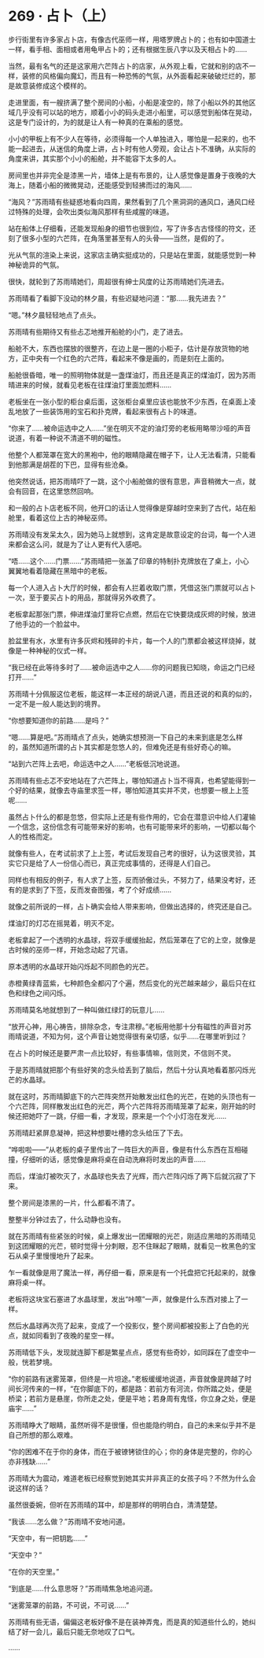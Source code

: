 # 269 · 占卜（上）

步行街里有许多家占卜店，有像古代巫师一样，用塔罗牌占卜的；也有如中国道士一样，看手相、面相或者用龟甲占卜的；还有根据生辰八字以及天相占卜的……

当然，最有名气的还是这家用六芒阵占卜的店家，从外观上看，它就和别的店不一样，装修的风格偏向魔幻，而且有一种恐怖的气氛，从外面看起来破破烂烂的，那是故意装修成这个模样的。

走进里面，有一艘挤满了整个房间的小船，小船是凌空的，除了小船以外的其他区域几乎没有可以站的地方，顺着小小的码头走进小船里，可以感觉到船体在晃动，这是专门设计的，为的就是让人有一种真的在乘船的感觉。

小小的甲板上有不少人在等待，必须得每一个人单独进入，哪怕是一起来的，也不能一起进去，从迷信的角度上讲，占卜时有他人旁观，会让占卜不准确，从实际的角度来讲，其实那个小小的船舱，并不能容下太多的人。

房间里也并非完全是漆黑一片，墙体上是有布景的，让人感觉像是置身于夜晚的大海上，随着小船的微微晃动，还能感受到轻拂而过的海风……

“海风？”苏雨晴有些疑惑地看向四周，果然看到了几个黑洞洞的通风口，通风口经过特殊的处理，会吹出类似海风那样有些咸腥的味道。

站在船体上仔细看，还能发现船身的细节也很到位，写了许多古古怪怪的符文，还刻了很多小型的六芒阵，在角落里甚至有人的头骨——当然，是假的了。

光从气氛的渲染上来说，这家店主确实挺成功的，只是站在里面，就能感觉到一种神秘诡异的气氛。

很快，就轮到了苏雨晴她们，周超很有绅士风度的让苏雨晴她们先进去。

苏雨晴看了看脚下没动的林夕晨，有些迟疑地问道：“那……我先进去？”

“嗯。”林夕晨轻轻地点了点头。

苏雨晴有些期待又有些忐忑地推开船舱的小门，走了进去。

船舱不大，东西也摆放的很整齐，在边上是一圈的小柜子，估计是存放货物的地方，正中央有一个红色的六芒阵，看起来不像是画的，而是刻在上面的。

船舱很昏暗，唯一的照明物体就是一盏煤油灯，而且还是真正的煤油灯，因为苏雨晴进来的时候，就看见老板在往煤油灯里面加燃料……

老板坐在一张小型的柜台桌后面，这张柜台桌里应该也能放不少东西，在桌面上凌乱地放了一些装饰用的宝石和扑克牌，看起来很有占卜的味道。

“你来了……被命运选中之人……”坐在明灭不定的油灯旁的老板用略带沙哑的声音说道，有着一种说不清道不明的磁性。

他整个人都笼罩在宽大的黑袍中，他的眼睛隐藏在帽子下，让人无法看清，只能看到他那满是胡茬的下巴，显得有些沧桑。

他突然说话，把苏雨晴吓了一跳，这个小船舱做的很有意思，声音稍微大一点，就会有回音，在这里悠然回响。

和一般的占卜店老板不同，他开口的话让人觉得像是穿越时空来到了古代，站在船舱里，看着这位上古的神秘巫师。

苏雨晴没有发呆太久，因为她马上就想到，这肯定是故意设定的台词，每一个人进来都会这么问，就是为了让人更有代入感吧。

“唔……这个……门票……”苏雨晴把一张盖了印章的特制扑克牌放在了桌上，小心翼翼地看着隐藏在黑暗中的老板。

每一个人进入占卜大厅的时候，都会有人拦着收取门票，凭借这张门票就可以占卜一次，至于要买占卜的用品，那就得另外收费了。

老板拿起那张门票，伸进煤油灯里将它点燃，然后在它快要烧成灰烬的时候，放进了他手边的一个脸盆中。

脸盆里有水，水里有许多灰烬和残碎的卡片，每一个人的门票都会被这样烧掉，就像是一种神秘的仪式一样。

“我已经在此等待多时了……被命运选中之人……你的问题我已知晓，命运之门已经打开……”

苏雨晴十分佩服这位老板，能这样一本正经的胡说八道，而且还说的和真的似的，一定不是一般人能达到的境界。

“你想要知道你的前路……是吗？”

“嗯……算是吧。”苏雨晴点了点头，她确实想预测一下自己的未来到底是怎么样的，虽然知道所谓的占卜其实都是忽悠人的，但难免还是有些好奇心的嘛。

“站到六芒阵上去吧，命运选中之人……”老板低沉地说道。

苏雨晴有些忐忑不安地站在了六芒阵上，哪怕知道占卜当不得真，也希望能得到一个好的结果，就像去寺庙里求签一样，哪怕知道其实并不灵，也想要一根上上签呢……

虽然占卜什么的都是忽悠，但实际上还是有些作用的，它会在潜意识中给人们灌输一个信念，这份信念有可能带来好的影响，也有可能带来坏的影响，一切都以每个人的性格而定。

就像有些人，在考试前求了上上签，考试后发现自己考的很好，认为这很灵验，其实它只是给了人一份信心而已，真正完成事情的，还得是人们自己。

同样也有相反的例子，有人求了上签，反而骄傲过头，不努力了，结果没考好，还有的是求到了下签，反而发奋图强，考了个好成绩……

就像之前所说的一样，占卜确实会给人带来影响，但做出选择的，终究还是自己。

煤油灯的灯芯在摇晃着，明灭不定。

老板拿起了一个透明的水晶球，将双手缓缓抬起，然后笼罩在了它的上空，就像是古时候的巫师一样，开始念动起了咒语。

原本透明的水晶球开始闪烁起不同颜色的光芒。

赤橙黄绿青蓝紫，七种颜色全都闪了个遍，然后变化的光芒越来越少，最后只在红色和绿色之间闪烁。

苏雨晴莫名地就想到了一种叫做红绿灯的玩意儿……

“放开心神，用心祷告，排除杂念，专注肃穆。”老板用他那十分有磁性的声音对苏雨晴说道，不知为何，这个声音让她觉得很有亲切感，似乎……在哪里听到过？

在占卜的时候还是要严肃一点比较好，有些事情嘛，信则灵，不信则不灵。

于是苏雨晴就把那个有些好笑的念头给丢到了脑后，然后十分认真地看着那闪烁光芒的水晶球。

就在这时，苏雨晴脚底下的六芒阵突然开始散发出红色的光芒，在她的头顶也有一个六芒阵，同样散发出红色的光芒，两个六芒阵将苏雨晴笼罩了起来，刚开始的时候还把她吓了一跳，仔细一看，才发现，原来是一个个小灯泡在发光……

苏雨晴赶紧屏息凝神，把这种想要吐槽的念头给压了下去。

“哗啦啦——”从老板的桌子里传出了一阵巨大的声音，像是有什么东西在互相碰撞，仔细听的话，感觉像是麻将桌在自动洗麻将时发出的声音……

而后，煤油灯被吹灭了，水晶球也失去了光辉，而六芒阵闪烁了两下后就沉寂了下来。

整个房间是漆黑的一片，什么都看不清了。

整整半分钟过去了，什么动静也没有。

就在苏雨晴有些紧张的时候，桌上爆发出一团耀眼的光芒，刚适应黑暗的苏雨晴见到这团耀眼的光芒，顿时觉得十分刺眼，忍不住眯起了眼睛，就看见一枚黑色的宝石从桌子里慢慢地升了起来。

乍一看就像是用了魔法一样，再仔细一看，原来是有一个托盘把它托起来的，就像麻将桌一样。

老板将这块宝石塞进了水晶球里，发出“咔嚓”一声，就像是什么东西对接上了一样。

然后水晶球再次亮了起来，变成了一个投影仪，整个房间都被投影上了白色的光点，就如同看到了夜晚的星空一样。

苏雨晴低下头，发现就连脚下都是繁星点点，感觉有些奇妙，如同踩在了虚空中一般，恍若梦境。

“你的前路有迷雾笼罩，但终是一片坦途。”老板缓缓地说道，声音就像是跨越了时间长河传来的一样，“在你脚底下的，都是路：若前方有河流，你所踏之处，便是桥梁；若前方是悬崖，你所走之处，便是平地；若身周有鬼怪，你立身之处，便是庙宇……”

苏雨晴睁大了眼睛，虽然听得不是很懂，但也能隐约明白，自己的未来似乎并不是自己所想的那么艰难。

“你的困难不在于你的身体，而在于被镣铐锁住的心；你的身体是完整的，你的心亦非残缺……”

苏雨晴大为震动，难道老板已经察觉到她其实并非真正的女孩子吗？不然为什么会说这样的话？

虽然很委婉，但听在苏雨晴的耳中，却是那样的明明白白，清清楚楚。

“我该……怎么做？”苏雨晴不安地问道。

“天空中，有一把钥匙……”

“天空中？”

“在你的天空里。”

“到底是……什么意思呀？”苏雨晴焦急地追问道。

“迷雾笼罩的前路，不可说，不可说……”

苏雨晴有些无语，偏偏这老板好像不是在装神弄鬼，而是真的知道些什么的，她纠结了好一会儿，最后只能无奈地叹了口气。

……
